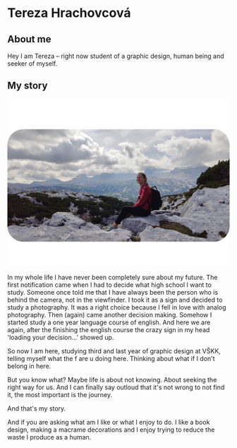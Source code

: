 # Tereza Hrachovcová
## About me 
Hey I am Tereza – right now student of a graphic design, human being and seeker of myself.

## My story
![Me somewhere in a mountains.](img/jj.png)

In my whole life I have never been completely sure about my future. The first notification came when I had to decide what high school I want to study. Someone once told me that I have always been the person who is behind the camera, not in the viewfinder. I took it as a sign and decided to study a photography. It was a right choice because I fell in love with analog photography. Then (again) came another decision making. Somehow I started study a one year language course of english. And here we are again, after the finishing the english course the crazy sign in my head 'loading your decision...' showed up.
 
So now I am here, studying third and last year of graphic design at VŠKK, telling myself what the f are u doing here. Thinking about what if I don't belong in here.

But you know what?  Maybe life is about not knowing. About seeking the right way for us. And I can finally say outloud that it's not wrong to not find it, the most important is the journey.

 And that's my story. 

And if you are asking  what am I like or what I enjoy to do. I like a book design, making a macrame decorations and I enjoy trying to reduce the waste I produce as a human.
